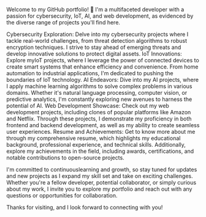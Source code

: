 Welcome to my GitHub portfolio! 🚀
I'm a multifaceted developer with a passion for cybersecurity, IoT, AI, and web development, as evidenced by the diverse range of projects you'll find here.

Cybersecurity Exploration: Delve into my cybersecurity projects where I tackle real-world challenges, from threat detection algorithms to robust encryption techniques. I strive to stay ahead of emerging threats and develop innovative solutions to protect digital assets. 
IoT Innovations: Explore myIoT projects, where I leverage the power of connected devices to create smart systems that enhance efficiency and convenience. From home automation to industrial applications, I'm dedicated to pushing the boundaries of IoT technology.
AI Endeavors: Dive into my AI projects, where I apply machine learning algorithms to solve complex problems in various domains.
Whether it's natural language processing, computer vision, or predictive analytics, I'm constantly exploring new avenues to harness the potential of AI.
Web Development Showcase: Check out my web development projects, including clones of popular platforms like Amazon and Netflix.
Through these projects, I demonstrate my proficiency in both frontend and backend development, as well as my ability to create seamless user experiences. 
Resume and Achievements: Get to know more about me through my comprehensive resume, which highlights my educational background, professional experience, and technical skills. 
Additionally, explore my achievements in the field, including awards, certifications, and notable contributions to open-source projects.

I'm committed to continuouslearning and growth, so stay tuned for updates and new projects as I expand my skill set and take on exciting challenges. 
Whether you're a fellow developer, potential collaborator, or simply curious about my work, I invite you to explore my portfolio and reach out with any questions or opportunities for collaboration.

Thanks for visiting, and I look forward to connecting with you!
 
